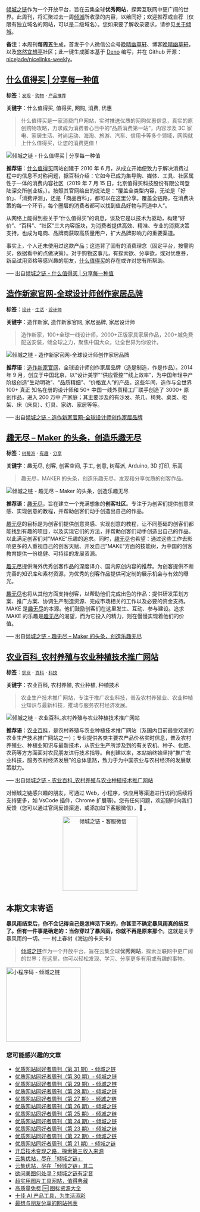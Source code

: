 [倾城之链](https://nicelinks.site/?utm_source=weekly)作为一个开放平台，旨在云集全球**优秀网站**，探索互联网中更广阔的世界。此周刊，将汇聚过去一周[倾城](https://nicelinks.site/?utm_source=weekly)所收录的内容，以飨同好；欢迎推荐或自荐（仅限有独立域名的网站，可以是二级域名）。您如果要了解收录要求，请参见[关于倾城](https://nicelinks.site/about?utm_source=weekly)。

**备注**：本周刊**每周五**生成，首发于个人微信公众号[晚晴幽草轩](https://mp.weixin.qq.com/mp/appmsgalbum?__biz=MzI5MDIwMzM2Mg==&action=getalbum&album_id=1530765143352082433&scene=173&from_msgid=2650641087&from_itemidx=1&count=3#wechat_redirect)、博客[晚晴幽草轩](https://www.jeffjade.com)，以及[悠然宜想亭](https://forum.lovejade.cn/)社区；此一键生成脚本基于 [Deno](https://nicelinks.site/post/602d30aad099ff5688618591) 编写，并在 Github 开源：[nicejade/nicelinks-weekly](https://github.com/nicejade/nicelinks-weekly)。

## [什么值得买 | 分享每一种值](https://nicelinks.site/post/614c7a6a835dda0faf03db39)

**标签**：[`发现`](https://nicelinks.site/tags/发现) · [`购物`](https://nicelinks.site/tags/购物) · [`产品推荐`](https://nicelinks.site/tags/产品推荐)

**关键字**：什么值得买, 值得买, 网购, 消费, 优惠

> 什么值得买是一家消费门户网站，实时推送优质的网购优惠信息，真实的原创购物攻略，力求成为消费者心目中的“品质消费第一站”，内容涉及 3C 家电、家居生活、时尚运动、海淘、旅游、汽车、信用卡等多个领域，网购就上什么值得买，让您的消费更值！

![倾城之链 - 什么值得买 | 分享每一种值](https://nicelinks.oss-cn-shenzhen.aliyuncs.com/www.smzdm.com.png?x-oss-process=style/png2jpg)

**推荐语**：[什么值得买](https://nicelinks.site/redirect?url=https://www.smzdm.com/)网站创建于 2010 年 6 月，从成立开始便致力于解决消费过程中的信息不对称问题，据百科介绍：它如今已成为集导购、媒体、工具、社区属性于一体的消费内容社区（2019 年 7 月 15 日，北京值得买科技股份有限公司登陆深交所创业板。）。按照其官网给出的说法是：“覆盖全类型内容，无论是「好价」、「消费评测」，还是「商品百科」，都可以在这里分享。覆盖全链路，在消费决策的每一个环节，每个圈层的消费者都可以找到值品好物与同道中人“。

从网络上能得到些关于“什么值得买”的讯息，谈及它是以技术为驱动，构建“好价”、“百科”、“社区”三大内容版块，为消费者提供高效、精准、专业的消费决策支持，也成为电商、品牌商获取高质量用户，扩大品牌影响力的重要渠道。

事实上，个人还未使用过这款产品；这违背了固有的消费理念（固定平台，按需购买，依据看中的点做决策）。对于购物这事儿，有探索欲、分享欲，或对优惠券，新品试用资格等感兴趣的朋友，[什么值得买](https://nicelinks.site/redirect?url=https://www.smzdm.com/)的存在或许对您有所帮助。

── 出自[倾城之链 - 什么值得买 | 分享每一种值](https://nicelinks.site/post/614c7a6a835dda0faf03db39)

## [造作新家官网-全球设计师创作家居品牌](https://nicelinks.site/post/614878fe48b293062990b364)

**标签**：[`设计`](https://nicelinks.site/tags/设计) · [`生活`](https://nicelinks.site/tags/生活) · [`设计师`](https://nicelinks.site/tags/设计师)

**关键字**：造作新家, 造作新家官网, 家居品牌, 家居设计师

> 造作新家，100+全球一线设计师，2000+正版家具家居作品，200+城免费配送安装，倾全球之力，聚焦中国大众，让全世界为你设计。

![倾城之链 - 造作新家官网-全球设计师创作家居品牌](https://nicelinks.oss-cn-shenzhen.aliyuncs.com/www.zaozuo.com.png?x-oss-process=style/png2jpg)

**推荐语**：[造作新家官网](https://nicelinks.site/redirect?url=https://www.zaozuo.com/)，全球设计师创作家居品牌（造是制造，作是作品）。2014 年 9 月，创立于中国北京，以“设计美学”“供应管控”“线上效率”，为中国年轻中产阶级创造“生动明艳”、“品质精细”、“价格宜人”的产品。这些年间，造作与全世界 100+ 真正 知名在册的设计师和 50+ 中国一线外贸精工厂联手创造了 3000+ 原创作品，进入 200 万中 产家庭；其主要涉及的有沙发、茶几、椅凳、桌类、柜架、床（床具）、灯具、家纺、家居等等。

── 出自[倾城之链 - 造作新家官网-全球设计师创作家居品牌](https://nicelinks.site/post/614878fe48b293062990b364)

## [趣无尽 – Maker 的头条，创造乐趣无尽](https://nicelinks.site/post/614836c548b293062990b35f)

**标签**：[`树莓派`](https://nicelinks.site/tags/树莓派) · [`有趣`](https://nicelinks.site/tags/有趣) · [`分享`](https://nicelinks.site/tags/分享)

**关键字**：趣无尽, 创客, 创客空间, 手工, 创意, 树莓派, Arduino, 3D 打印, 乐高

> 趣无尽，MAKER 的头条，创造乐趣无尽。发现和分享优质的创客作品。

![倾城之链 - 趣无尽 – Maker 的头条，创造乐趣无尽](https://nicelinks.oss-cn-shenzhen.aliyuncs.com/www.quwj.com.png?x-oss-process=style/png2jpg)

**推荐语**：[趣无尽](https://nicelinks.site/redirect?url=https://www.quwj.com/)，旨在建立一个充满想象的**创客社区**。专注于为创客们提供创意灵感、实现创意的教程，并帮助创客们动手创造出自己的作品。

[趣无尽](https://nicelinks.site/redirect?url=https://www.quwj.com/)的目标是为创客们提供创意灵感、实现创意的教程，让不同基础的创客们都能找到有趣的项目，以及实现它们的方法，并帮助创客们动手创造出自己的作品。以此满足创客们对”MAKE“乐趣的追求。同时，[趣无尽](https://nicelinks.site/redirect?url=https://www.quwj.com/)也希望：通过这些工作去影响更多的人重视自己的创客天赋、开发自己”MAKE“方面的技能树，为中国的创客教育提供一份稳健、可持续的发展资源。

[趣无尽](https://nicelinks.site/redirect?url=https://www.quwj.com/)提供海外优秀创客作品的深度译介、国内原创内容的推荐。为创客提供不断完善的知识库和素材资源，为优秀的创客作品提供可定制的展示机会与有效的曝光。

[趣无尽](https://nicelinks.site/redirect?url=https://www.quwj.com/)也将从其他方面支持创客，以帮助他们完成出色的作品：提供研发策划方案、推广方案、协调生产制造资源、完成市场相关的工作以及必要的资金支持。MAKE 是[趣无尽](https://nicelinks.site/redirect?url=https://www.quwj.com/)的本源。他们鼓励创客们在这里发生、互动、参与建设。追求 MAKE 的乐趣是[趣无尽](https://nicelinks.site/redirect?url=https://www.quwj.com/)的渴望，而为它投入的精力，则在慢慢实现着他们的价值。

── 出自[倾城之链 - 趣无尽 – Maker 的头条，创造乐趣无尽](https://nicelinks.site/post/614836c548b293062990b35f)

## [农业百科\_农村养殖与农业种植技术推广网站](https://nicelinks.site/post/614826f148b293062990b35c)

**标签**：[`农业`](https://nicelinks.site/tags/农业) · [`百科`](https://nicelinks.site/tags/百科) · [`科技`](https://nicelinks.site/tags/科技)

**关键字**：农业百科, 农村养殖, 农业种植, 种植技术

> 农业生产技术推广网站，专注于推广农业科技，普及农村养殖业、农业种植业知识与最新科技，推动与服务农村经济发展。

![倾城之链 - 农业百科_农村养殖与农业种植技术推广网站](https://nicelinks.oss-cn-shenzhen.aliyuncs.com/www.nongyie.com.png?x-oss-process=style/png2jpg)

**推荐语**：[农业百科](https://nicelinks.site/redirect?url=http://www.nongyie.com/)，是农村养殖与农业种植技术推广网站（系国内目前最受欢迎的农业生产技术推广网站之一）；专业提供各类主要农产品价格实时信息，普及农村养殖业、种植业知识与最新技术，从农业生产所涉及到的有关农机、种子、化肥、农药等方方面面对农民朋友进行技术指导。自创建以来，本站始终始坚持“推广农业科技，服务农村经济发展”的总体思路，致力于为中国农业与农村经济的发展献策献力。

── 出自[倾城之链 - 农业百科\_农村养殖与农业种植技术推广网站](https://nicelinks.site/post/614826f148b293062990b35c)

对倾城之链感兴趣的朋友，可通过 Web，小程序，快应用等渠道进行访问(后续将支持更多，如 VsCode 插件，Chrome 扩展等)。您有任何问题，欢迎随时向我们反馈（您可以通过官网反馈渠道，或添加如下客服微信），🤲 。

<div align="center"><img src="https://image.nicelinks.site/%E5%80%BE%E5%9F%8E%E4%B9%8B%E9%93%BE-%E5%BE%AE%E4%BF%A1-mini.jpeg" style="width: 200px;min-width: 200px;" alt="倾城之链 - 客服微信"></div>

## 本期文末寄语

**暴风雨结束后，你不会记得自己是怎样活下来的，你甚至不确定暴风雨真的结束了。但有一件事是确定的：当你穿过了暴风雨，你就不再是原来那个**。这就是关于暴风雨的一切。── 村上春树《海边的卡夫卡》

> [倾城之链](https://nicelinks.site/?utm_source=weekly)作为一个开放平台，旨在云集全球**优秀网站**，探索互联网中更广阔的世界；在这里，你可以轻松发现、学习、分享更多有用或有趣的事物。

<img src="https://image.nicelinks.site/nicelinks-miniprogram-code.jpeg?imageView2/1/w/300/h/300/interlace/1/ignore-error/1" style="width: 200px;min-width: 200px;" alt="小程序码 - 倾城之链"/>

### 您可能感兴趣的文章

- [优质网站同好者周刊（第 31 期）- 倾城之链](https://forum.lovejade.cn/d/93-31)
- [优质网站同好者周刊（第 30 期）- 倾城之链](https://forum.lovejade.cn/d/90-30)
- [优质网站同好者周刊（第 29 期）- 倾城之链](https://forum.lovejade.cn/d/88-29)
- [优质网站同好者周刊（第 28 期）- 倾城之链](https://www.jeffjade.com/2021/08/26/214-nicelinks-weekly-028/)
- [优质网站同好者周刊（第 27 期）- 倾城之链](https://www.jeffjade.com/2021/08/19/213-nicelinks-weekly-027/)
- [优质网站同好者周刊（第 26 期）- 倾城之链](https://forum.lovejade.cn/d/82-26)
- [优质网站同好者周刊（第 25 期）- 倾城之链](https://www.jeffjade.com/2021/08/05/211-nicelinks-weekly-025/)
- [优质网站同好者周刊（第 24 期）- 倾城之链](https://www.jeffjade.com/2021/07/29/210-nicelinks-weekly-024/)
- [优质网站同好者周刊（第 23 期）- 倾城之链](https://www.jeffjade.com/2021/07/23/209-nicelinks-weekly-023/)
- [优质网站同好者周刊（第 22 期）- 倾城之链](https://www.jeffjade.com/2021/07/08/207-nicelinks-weekly-021/)
- [优质网站同好者周刊（第 21 期）- 倾城之链](https://www.jeffjade.com/2021/07/08/207-nicelinks-weekly-021/)
- [开启技术变现之路，探索第三收入来源](https://www.jeffjade.com/2020/11/17/173-talk-about-nice-links/)
- [云集优站，尽在「倾城之链」](https://www.jeffjade.com/2017/12/31/136-talk-about-nicelinks-site/)
- [云集优站，尽在「倾城之链」其二](https://www.jeffjade.com/2018/12/23/146-talk-about-nice-links/)
- [欲问美图何处寻？倾城之链有定音](https://www.jeffjade.com/2019/02/17/151-aweome-beautiful-picture-website-list/ "欲问美图何处寻？倾城之链有定音")
- [超实用图片工具网站，值得典藏](https://www.jeffjade.com/2020/07/27/165-aweome-picture-tool-website-list/)
- [高质量免费 🆓 图标资源大全](https://www.jeffjade.com/2020/09/11/169-high-quality-free-icon-resource-collection/)
- [十佳 AI 产品工具，为生活添彩](https://www.jeffjade.com/2020/09/23/170-list-of-top-20-ai-product-tools/)
- [最想与朋友分享的网站列表](https://www.jeffjade.com/2020/09/01/168-list-of-websites-i-most-want-to-share-with-my-friends/)
